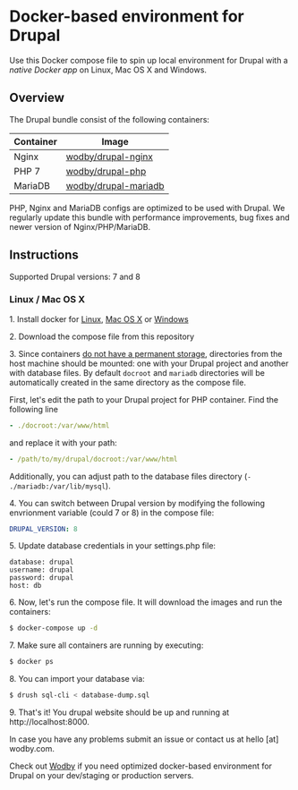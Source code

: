# Docker-based environment for Drupal

Use this Docker compose file to spin up local environment for Drupal with a *native Docker app* on Linux, Mac OS X and Windows. 

## Overview

The Drupal bundle consist of the following containers:

| Container | Image | 
| --------- | ----- |
| Nginx   | <a href="https://hub.docker.com/r/wodby/drupal-nginx/" target="_blank">wodby/drupal-nginx</a> |
| PHP 7   | <a href="https://hub.docker.com/r/wodby/drupal-php/" target="_blank">wodby/drupal-php</a> |
| MariaDB | <a href="https://hub.docker.com/r/wodby/drupal-mariadb/" target="_blank">wodby/drupal-mariadb</a> |

PHP, Nginx and MariaDB configs are optimized to be used with Drupal. We regularly update this bundle with performance improvements, bug fixes and newer version of Nginx/PHP/MariaDB.

## Instructions 

Supported Drupal versions: 7 and 8

### Linux / Mac OS X

1\. Install docker for <a href="https://docs.docker.com/engine/installation/" target="_blank">Linux</a>, <a href="https://docs.docker.com/engine/installation/mac" target="_blank">Mac OS X</a> or <a href="https://docs.docker.com/engine/installation/windows" target="_blank">Windows</a>

2\. Download the compose file from this repository

3\. Since containers <a href="https://docs.docker.com/engine/tutorials/dockervolumes/" target="_blank">do not have a permanent storage</a>, directories from the host machine should be mounted: one with your Drupal project and another with database files. By default `docroot` and `mariadb` directories will be automatically created in the same directory as the compose file. 

First, let's edit the path to your Drupal project for PHP container. Find the following line
```yml
- ./docroot:/var/www/html
```

and replace it with your path:
```yml
- /path/to/my/drupal/docroot:/var/www/html
```

Additionally, you can adjust path to the database files directory (`- ./mariadb:/var/lib/mysql`). 

4\. You can switch between Drupal version by modifying the following envrionment variable (could 7 or 8) in the compose file:
```yml
DRUPAL_VERSION: 8
```

5\. Update database credentials in your settings.php file:
```
database: drupal
username: drupal
password: drupal
host: db
```

6\. Now, let's run the compose file. It will download the images and run the containers:
```bash
$ docker-compose up -d
```

7\. Make sure all containers are running by executing:

```bash
$ docker ps
```

8\. You can import your database via:
```bash
$ drush sql-cli < database-dump.sql
```

9\. That's it! You drupal website should be up and running at http://localhost:8000. 

In case you have any problems submit an issue or contact us at hello [at] wodby.com.

Check out <a href="https://wodby.com" target="_blank">Wodby</a> if you need optimized docker-based environment for Drupal on your dev/staging or production servers.

